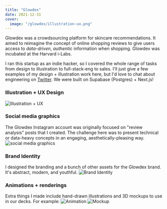 ```yaml
---
title: "Glowdex"
date: 2021-12-31
cover:
  image: "/glowdex/illustration-ux.png"
---
```


Glowdex was a crowdsourcing platform for skincare recommendations. It aimed to reimagine the concept of online shopping reviews to give users access to *data-driven*, *authentic* information when shopping. Glowdex was incubated at the Harvard i-Labs.

I ran this startup as an indie hacker, so I covered the whole range of tasks from design to illustration to full-stack-eng to sales. I'll just give a few examples of my design + illustration work here, but I'd love to chat about engineering on [Twitter](https://twitter.com/kathqi). We were built on Supabase (Postgres) + Next.js!

### Illustration + UX Design
![Illustration + UX](/glowdex/illustration-ux.png)

### Social media graphics
The Glowdex Instagram account was originally focused on "review analysis" posts that I created. The challenge here was to present technical or data-heavy concepts in an engaging, aesthetically-pleasing way.
![social media graphics](/glowdex/social-media.png)

### Brand Identity
I designed the branding and a bunch of other assets for the Glowdex brand. It's abstract, modern, and youthful.
![Brand Identity](/glowdex/brand-identity.png)

### Animations + renderings
Extra things I made include hand-drawn illustrations and 3D mockups to use in our decks. For example:
![Animation](/glowdex/animation.gif)
![Mockup](/glowdex/sample-shop-mockup.png)
